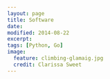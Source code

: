 ```yaml
---
layout: page
title: Software
date: 
modified: 2014-08-22
excerpt:
tags: [Python, Go]
image:
  feature: climbing-glamaig.jpg
  credit: Clarissa Sweet
---
```


